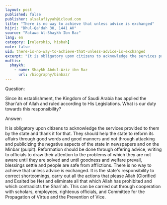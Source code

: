 ```yaml
---
layout: post
published: false
publisher: alsalafiyyah@icloud.com
title: "There is no way to achieve that unless advice is exchanged"
hijri: "Dhul-Qa'dah 30, 1441 AH"
source: "Fatawa Al-Shaykh Ibn Baz"
lang: en
category: [rulership, hisbah]
note: false
uid: there-is-no-way-to-achieve-that-unless-advice-is-exchanged
excerpt: "It is obligatory upon citizens to acknowledge the services provided to them by the state and thank it for that. They should help the state to reform its affairs through good words and good manners and not through attacking and publicizing the negative aspects of the state in newspapers and on the Minbar (pulpit)."
muftis:
  shaykh: 
    - name: Shaykh Abdul-Aziz ibn Baz
      url: /biography/binbaz/
---
```


Question:

Since its establishment, the Kingdom of Saudi Arabia has applied the Shari'ah of Allah and ruled according to His Legislations. What is our duty towards this responsibility? 

Answer:

It is obligatory upon citizens to acknowledge the services provided to them by the state and thank it for that. They should help the state to reform its affairs through good words and good manners and not through attacking and publicizing the negative aspects of the state in newspapers and on the Minbar (pulpit). Reformation should be done through offering advice, writing to officials to draw their attention to the problems of which they are not aware until they are solved and until goodness and welfare prevail, blessings settle and people are safe from afflictions. There is no way to achieve that unless advice is exchanged. It is the state's responsibility to correct shortcomings, carry out all the actions that please Allah (Glorified and Exalted be He) and eliminate all that which Allah has prohibited and which contradicts the Shari'ah. This can be carried out through cooperation with scholars, employees, righteous officials, and Committee for the Propagation of Virtue and the Prevention of Vice. 
